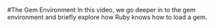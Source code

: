 #The Gem Environment
In this video, we go deeper in to the gem environment and briefly explore how Ruby knows how to load a gem.
